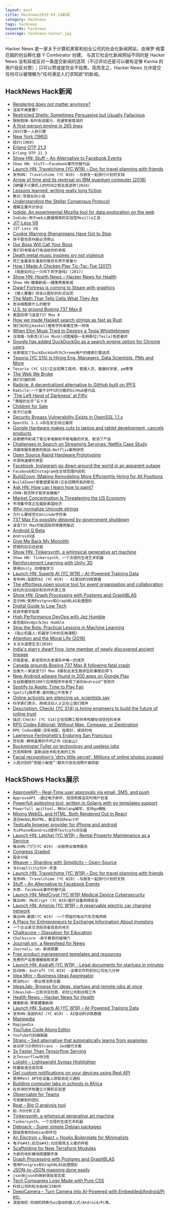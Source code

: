 ```yaml
---
layout: post
title: Hacknews2019-03-14新闻
category: Hacknews
tags: hacknews
keywords: hacknews
coverage: hacknews-banner.jpg
---
```


Hacker News 是一家关于计算机黑客和创业公司的社会化新闻网站，由保罗·格雷厄姆的创业孵化器 Y Combinator 创建。
与其它社会化新闻网站不同的是 Hacker News 没有踩或反对一条提交新闻的选项（不过评论还是可以被有足够 Karma 的用户投反对票）；只可以赞或是完全不投票。简而言之，Hacker News 允许提交任何可以被理解为“任何满足人们求知欲”的新闻。

## HackNews Hack新闻


- [Rendering does not matter anymore?](http://c0de517e.blogspot.com/2019/03/rendering-doesnt-matter-anymore.html)
- `渲染不再重要?`
- [Restricted Shells: Sometimes Persuasive but Usually Fallacious](https://gravitational.com/blog/ssh-restricted-shells/)
- `限制炮弹:有时有说服力，但通常是错误的`
- [A first-person engine in 265 lines](http://www.playfuljs.com/a-first-person-engine-in-265-lines/)
- `265行第一人称引擎`
- [New York (1960)](https://classic.esquire.com/article/1960/7/1/new-york)
- `纽约(1960)`
- [Erlang OTP 21.3](http://www.erlang.org/news/127)
- `Erlang OTP 21.3`
- [Show HN: Stuff – An Alternative to Facebook Events](https://stuff.li)
- `Show HN: Stuff——Facebook事件的替代品`
- [Launch HN: Travelchime (YC W19) – Doc for travel planning with friends](item?id=19383941)
- `发布HN: Travelchime (YC W19) -与朋友一起旅行计划的文档`
- [Arrow of time and its reversal on IBM quantum computer (2018)](https://arxiv.org/abs/1712.10057)
- `IBM量子计算机上的时间之箭及其逆转(2018)`
- [Lessons learned: writing really long fiction](http://www.antipope.org/charlie/blog-static/2019/03/lessons-learned-writing-really.html)
- `教训:写很长的小说`
- [Understanding the Stellar Consensus Protocol](https://medium.com/interstellar/understanding-the-stellar-consensus-protocol-423409aad32e)
- `理解主要共识协议`
- [Iodide: An experimental Mozilla tool for data exploration on the web](https://hacks.mozilla.org/2019/03/iodide-an-experimental-tool-for-scientific-communicatiodide-for-scientific-communication-exploration-on-the-web/)
- `Iodide:用于web上数据探索的实验性Mozilla工具`
- [JIT-Less V8](https://v8.dev/blog/jitless)
- `JIT-Less V8`
- [Cookie Warning Shenanigans Have Got to Stop](https://www.troyhunt.com/these-cookie-warning-shenanigans-have-got-to-stop/)
- `饼干警告恶作剧必须停止`
- [Our Boss Will Call Your Boss](https://cepr.shorthandstories.com/haiti-contractors/index.html)
- `我们的老板会打电话给你的老板`
- [Death metal music inspires joy not violence](https://www.bbc.com/news/science-environment-47543875)
- `死亡金属音乐激发的是欢乐而不是暴力`
- [How I Made A Chicken Play Tic-Tac-Toe (2017)](https://steemit.com/life/@creatr/how-i-made-a-chicken-play-tic-tac-toe-a-true-story)
- `《我是如何让一只鸡下井字游戏》(2017)`
- [Show HN: Health News – Hacker News for Health](https://news.nukleosome.com/)
- `Show HN:健康新闻——健康黑客新闻`
- [Dwarf Fortress is coming to Steam with graphics](https://www.polygon.com/2019/3/13/18263905/dwarf-fortress-steam-graphics-workshop)
- `《矮人要塞》将会以图形的形式出现`
- [The Math That Tells Cells What They Are](https://www.quantamagazine.org/the-math-that-tells-cells-what-they-are-20190313/)
- `告诉细胞是什么的数学`
- [U.S. to ground Boeing 737 Max 8](https://www.businessinsider.com/us-bans-boeing-737-max-8-after-ethiopian-airline-lion-air-crashes-2019-3)
- `美国将停飞波音737 Max 8`
- [How we made Haskell search strings as fast as Rust](https://tech.channable.com/posts/2019-03-13-how-we-made-haskell-search-strings-as-fast-as-rust.html)
- `我们如何让Haskell搜索字符串像生锈一样快`
- [When Elon Musk Tried to Destroy a Tesla Whistleblower](https://www.bloomberg.com/news/features/2019-03-13/when-elon-musk-tried-to-destroy-tesla-whistleblower-martin-tripp)
- `当埃隆·马斯克(Elon Musk)试图摧毁一名特斯拉(Tesla)告密者时`
- [Google has added DuckDuckGo as a search engine option for Chrome users](https://techcrunch.com/2019/03/13/google-has-quietly-added-duckduckgo-as-a-search-engine-option-for-chrome-users-in-60-markets/)
- `谷歌增加了DuckDuckGo作为Chrome用户的搜索引擎选项`
- [Tesorio (YC S15) Is Hiring Eng. Managers, Data Scientists, PMs and More](https://www.tesorio.com/careers/)
- `Tesorio (YC S15)正在招聘工程师。管理人员、数据科学家、pm等等`
- [The Web We Broke](https://ethanmarcotte.com/wrote/the-web-we-broke/)
- `我们打破的网`
- [Radicle: A decentralized alternative to GitHub built on IPFS](http://www.radicle.xyz/)
- `Radicle:一个基于IPFS的分散的GitHub替代品`
- [‘The Left Hand of Darkness&#39; at Fifty](https://www.theparisreview.org/blog/2019/03/12/the-left-hand-of-darkness-at-fifty/)
- `“黑暗的左手”五十岁`
- [Children for Sale](https://rarehistoricalphotos.com/4-children-sale-1948/)
- `孩子们出售`
- [Security Bypass Vulnerability Exists in OpenSSL 1.1.x](https://coocoor.com/advisory/cve/CVE-2019-1543)
- `OpenSSL 1.1.x存在安全绕过漏洞`
- [Google Hardware makes cuts to laptop and tablet development, cancels products](https://arstechnica.com/gadgets/2019/03/google-hardware-makes-cuts-to-laptop-and-tablet-development-cancels-products/)
- `谷歌硬件削减了笔记本电脑和平板电脑的开发，取消了产品`
- [Challenges in Search on Streaming Services: Netflix Case Study](https://arxiv.org/abs/1903.04638)
- `流媒体服务搜索的挑战:Netflix案例研究`
- [Open Source Rapid Hardware Prototyping](https://www.futurice.com/blog/prototyping-with-pela-blocks)
- `开源快速硬件原型`
- [Facebook, Instagram go down around the world in an apparent outage](https://www.usatoday.com/story/tech/talkingtech/2019/03/13/facebook-instagram-go-down-across-united-states-apparent-outage/3151883002/)
- `Facebook和Instagram在全球范围内宕机`
- [BuildZoom (Making Remodeling More Efficient)Is Hiring for All Positions](https://jobs.lever.co/buildzoom)
- `BuildZoom(使重塑更有效)正在招聘所有的职位`
- [Ask HN: How can I learn how to paint?](item?id=19375624)
- `问HN:我怎样才能学会画画?`
- [Market Concentration Is Threatening the US Economy](https://www.project-syndicate.org/commentary/united-states-economy-rising-market-power-by-joseph-e-stiglitz-2019-03)
- `市场集中度正在威胁美国经济`
- [Why normalize Unicode strings](https://withblue.ink/2019/03/11/why-you-need-to-normalize-unicode-strings.html)
- `为什么要规范化Unicode字符串`
- [737 Max Fix possibly delayed by government shutdown](https://arstechnica.com/information-technology/2019/03/boeings-fixes-to-737-max-software-delayed-by-government-shutdown-report-claims/)
- `波音737 Max可能因政府停摆而推迟`
- [Android Q Beta](https://android-developers.googleblog.com/2019/03/introducing-android-q-beta.html)
- `Android问β`
- [Give Me Back My Monolith](http://www.craigkerstiens.com/2019/03/13/give-me-back-my-monolith/)
- `把我的巨石还给我`
- [Show HN: Tinkersynth, a whimsical generative art machine](https://tinkersynth.com/slopes)
- `Show HN: Tinkersynth，一个古怪的生成艺术机器`
- [Reinforcement Learning with Unity 3D](https://dtransposed.github.io/blog/GEAR.html)
- `使用Unity 3D增强学习`
- [Launch HN: Superb AI (YC W19) – AI-Powered Training Data](item?id=19380813)
- `发布HN:高超的AI (YC W19) - AI驱动的训练数据`
- [The effortless open source tool for event organisation and collaboration](https://getindico.io)
- `轻松的活动组织和协作开源工具`
- [Show HN: Graph Processing with Postgres and GraphBLAS](https://github.com/michelp/pggraphblas)
- `显示HN:使用Postgres和GraphBLAS处理图形`
- [Digital Guide to Low Tech](http://gauthierroussilhe.com/en/posts/convert-low-tech)
- `低技术数字指南`
- [High Performance DevOps with Jez Humble](https://www.heavybit.com/library/podcasts/o11ycast/ep-9-high-performance-devops-with-jez-humble/)
- `高性能DevOps与Jez Humble`
- [Stop the Bots: Practical Lessons in Machine Learning](https://blog.cloudflare.com/stop-the-bots-practical-lessons-in-machine-learning/)
- `《阻止机器人:机器学习中的实用课程》`
- [Attention and the Moral Life (2016)](https://thefrailestthing.com/2016/09/13/attention-and-the-moral-life/)
- `关注与道德生活(2016)`
- [India&#39;s starry dwarf frog, lone member of newly discovered ancient lineage](https://www.phys.org/news/2019-03-india-starry-dwarf-frog-lone.html)
- `印度星蛙，新发现的古老谱系中唯一的成员`
- [Canada grounds Boeing 737 Max 8 following fatal crash](https://www.cbc.ca/news/politics/garneau-boeing-ethiopia-crash-1.5054234)
- `加拿大一架波音737 Max 8客机在发生致命坠机事故后停飞`
- [New Android adware found in 200 apps on Google Play](https://techcrunch.com/2019/03/13/new-android-adware-google-play/)
- `在谷歌播放的200个应用程序中发现了新的Android广告软件`
- [Spotify to Apple: Time to Play Fair](https://www.timetoplayfair.com/timeline/)
- `Spotify致苹果:是时候公平竞争了`
- [Online activists are silencing us, scientists say](https://www.reuters.com/investigates/special-report/science-socialmedia/)
- `科学家们表示，网络活动人士正在让我们噤声`
- [Description: Checkr (YC S14) is hiring engineers to build the future of online trust](http://grnh.se/gxdah31)
- `描述:Checkr (YC S14)正在招聘工程师来构建在线信任的未来`
- [RPG Codex Editorial: Without Map, Compass, or Destination](https://rpgcodex.net/content.php?id=11097)
- `RPG Codex编辑:没有地图，指南针，或目的地`
- [Lawrence Ferlinghetti’s Enduring San Francisco](https://www.nytimes.com/2019/03/11/travel/lawrence-ferlinghettis-enduring-san-francisco.html)
- `劳伦斯·费林盖蒂的不朽之作《旧金山》`
- [Buckminster Fuller on technology and useless jobs](http://www.openculture.com/2019/03/buckminster-fuller-on-technology-and-useless-jobs.html)
- `巴克明斯特·富勒谈技术和无用的工作`
- [Facial recognition&#39;s &#39;dirty little secret&#39;: Millions of online photos scraped](https://www.nbcnews.com/tech/internet/facial-recognition-s-dirty-little-secret-millions-online-photos-scraped-n981921)
- `人脸识别的“肮脏小秘密”:数百万张在线照片被窃取`


## HackShows Hacks展示

- [ ApproveAPI – Real-Time user approvals via email, SMS, and push](https://approveapi.com)
- `ApproveAPI -通过电子邮件、短信和推送实时用户批准`
- [ Powerfull apitesting tool, written in Golang with go templates support](http://github.com/programmfabrik/fylr-apitest)
- `Powerfull apittool，用Golang编写，支持go模板`
- [ Mixing WebGL and HTML, Both Rendered Out in React](http://subdued-health.surge.sh/)
- `混合WebGL和HTML，都呈现在React中`
- [ Testcafe browser provider for iPhone and android](https://www.npmjs.com/package/testcafe-browser-provider-idevice)
- `为iPhone和android提供Testcafe浏览器`
- [Launch HN: Latchel (YC W19) – Rental Property Maintenance as a Service](https://news.ycombinator.com/item?id=19370333)
- `推出HN:门闩(YC W19) -出租物业维修服务`
- [ Congress Graded](http://www.congressreportcard.org)
- `国会分级`
- [ Weaver – Sharding with Simpllcity – Open-Source](https://github.com/gojektech/weaver)
- `与Simpllcity分片-开源`
- [Launch HN: Travelchime (YC W19) – Doc for travel planning with friends](https://news.ycombinator.com/item?id=19383941)
- `发布HN: Travelchime (YC W19) -与朋友一起旅行计划的文档`
- [ Stuff – An Alternative to Facebook Events](https://stuff.li)
- `东西- Facebook事件的替代品`
- [Launch HN: MedCrypt (YC W19) Medical Device Cybersecurity](https://news.ycombinator.com/item?id=19363112)
- `推出HN: MedCrypt (YC W19)医疗设备网络安全`
- [Launch HN: AmpUp (YC W19) – A reservable electric car charging network](https://news.ycombinator.com/item?id=19360572)
- `推出HN:截肢(YC W19) -一个预留的电动汽车充电网络`
- [ A Place for Entrepreneurs to Exchange Information About Investors](https://medium.com/airdyme/fundraising-should-bring-entrepreneurs-together-a7aadb3699a1)
- `一个企业家交流投资者信息的地方`
- [ Chalkscore – Glassdoor for Education](https://www.chalkscore.com)
- `Chalkscore -用于教育的玻璃门`
- [ Journali.sm, a Newsfeed for News](https://journali.sm)
- `Journali。sm，新闻提要`
- [ Free product management templates and resources](https://usefyi.com/templates/product-management)
- `免费的产品管理模板和资源`
- [Launch HN: Axdraft (YC W19) - Legal documents for startups in minutes](https://news.ycombinator.com/item?id=19372623)
- `启动HN: Axdraft (YC W19) -法律文件的初创公司在几分钟`
- [ Idea Minr – Business Ideas Aggregator](https://ideaminr.com)
- `想法Minr -商业想法聚合器`
- [ IdeasJab- Browse for ideas, startups and remote jobs at once](http://ideasjab.com/)
- `IdeasJab——立即浏览创意、初创公司和远程工作`
- [ Health News – Hacker News for Health](https://news.nukleosome.com/)
- `健康新闻-黑客健康新闻`
- [Launch HN: Superb AI (YC W19) – AI-Powered Training Data](https://news.ycombinator.com/item?id=19380813)
- `发布HN:高超的AI (YC W19) - AI驱动的训练数据`
- [ Mapipedia](https://news.ycombinator.com/item?id=19367046)
- `Mapipedia`
- [ YouTube Code Along Editor](http://codecast.me/?yo)
- `YouTube代码编辑器`
- [ Strans – Sed alternative that automatically learns from examples](https://github.com/Inventitech/strans)
- `自动学习示例的Strans - Sed替代方案`
- [ 3x Faster Than Tensorflow Serving](https://panini.ai/)
- `比Tensorflow快3倍`
- [ Lolight – Lightweight Syntax Highlighter](https://larsjung.de/lolight/)
- `轻量级语法高亮体`
- [ Get custom notifications on your devices using Rest API](https://push.techulus.com/)
- `使用Rest API在设备上获取自定义通知`
- [ Building computer labs in schools in Africa](https://techlitafrica.org/)
- `在非洲的学校建立计算机实验室`
- [ Observable for Teams](https://observablehq.com/teams)
- `可观察到的团队`
- [ Boat – Big O analysis tool](https://boat.algorithm.city)
- `船-大O分析工具`
- [ Tinkersynth, a whimsical generative art machine](https://tinkersynth.com/slopes)
- `Tinkersynth，一个古怪的生成艺术机器`
- [ Debpack – Super simple Debian packages](https://github.com/hoffa/debpack)
- `超级简单的Debian软件包`
- [ An Electron &#43; React &#43; Hooks Boilerplate for Minimalists](https://github.com/f-prime/electron-react-boilerplate-minimal)
- `电子&#43;反应&#43;勾住极简主义者的样板`
- [ Scaffolding for New Terraform Modules](https://github.com/sudokar/generator-tf-module)
- `为新的地形模块搭建脚手架`
- [ Graph Processing with Postgres and GraphBLAS](https://github.com/michelp/pggraphblas)
- `使用Postgres和GraphBLAS处理图形`
- [ JSON-to-JSON mapping done easily](https://github.com/BeameryHQ/Ditto)
- `json到json的映射很容易完成`
- [ Tech Companies Logo Made with Pure CSS](https://github.com/outbrain/tech-companies-logos-in-css/)
- `科技公司的标志由纯CSS制作`
- [ DeepCamera – Turn Camera into AI-Powered with Embedded/Android/Pi etc.](https://github.com/SharpAI/DeepCamera)
- `深度相机-将相机转换为ai驱动的嵌入式/Android/Pi等。`



